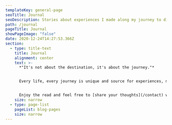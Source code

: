 ```yaml
---
templateKey: general-page
seoTitle: Journal
seoDescription: Stories about experiences I made along my journey to discover this planet.
path: /journal
pageTitle: Journal
showPageImage: "false"
date: 2020-12-24T14:27:53.366Z
section:
  - type: title-text
    title: Journal
    alignment: center
    text: >-
      *"It's not about the destination, it's about the journey."*


      Every life, every journey is unique and source for experiences, moments and stories. This journal is a place to record some of mine, to save them for a later time and to be helpful, inspiring or even entertaining for others to read. I share stories behind photos, tips, insights, personal development and my life - so to say thoughts that come up in my head.


      Enjoy the read and feel free to [share your thoughts](/contact) with me if you like to!
    size: narrow
  - type: page-list
    pageList: blog-pages
    size: narrow
---
```

